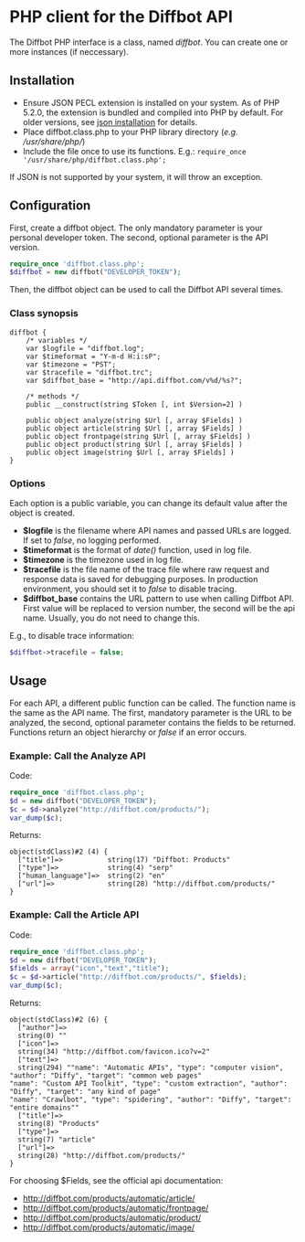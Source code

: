 # PHP client for the Diffbot API

The Diffbot PHP interface is a class, named *diffbot*. You can create one or
more instances (if neccessary).

## Installation

* Ensure JSON PECL extension is installed on your system. As of PHP 5.2.0,
  the extension is bundled and compiled into PHP by default. For older
  versions, see [json installation](http://php.net/manual/en/json.installation.php) for details.
* Place diffbot.class.php to your PHP library directory (_e.g. /usr/share/php/_) 
* Include the file once to use its functions. E.g.: `require_once '/usr/share/php/diffbot.class.php';`

If JSON is not supported by your system, it will throw an exception.

## Configuration

First, create a diffbot object. The only mandatory parameter is your
personal developer token. The second, optional parameter is the API version.

```php
require_once 'diffbot.class.php';
$diffbot = new diffbot("DEVELOPER_TOKEN");
```

Then, the diffbot object can be used to call the Diffbot API several times.

### Class synopsis

    diffbot {
        /* variables */
        var $logfile = "diffbot.log";
        var $timeformat = "Y-m-d H:i:sP";
        var $timezone = "PST";
        var $tracefile = "diffbot.trc";
        var $diffbot_base = "http://api.diffbot.com/v%d/%s?";
        
        /* methods */
        public __construct(string $Token [, int $Version=2] )

        public object analyze(string $Url [, array $Fields] )
        public object article(string $Url [, array $Fields] )
        public object frontpage(string $Url [, array $Fields] )
        public object product(string $Url [, array $Fields] )
        public object image(string $Url [, array $Fields] )
    }

### Options

Each option is a public variable, you can change its default value after the object is
created. 

* **$logfile** is the filename where API names and passed URLs are logged. If
 set to _false_, no logging performed.
* **$timeformat** is the format of _date()_ function, used in log file.
* **$timezone** is the timezone used in log file.
* **$tracefile** is the file name of the trace file where raw request and
 response data is saved for debugging purposes. In production environment,
 you should set it to _false_ to disable tracing.
* **$diffbot_base** contains the URL pattern to use when calling Diffbot
 API. First value will be replaced to version number, the second will be the
 api name. Usually, you do not need to change this. 

E.g., to disable trace information:

```php
$diffbot->tracefile = false;
```

## Usage

For each API, a different public function can be called. The function name
is the same as the API name. The first, mandatory parameter is the URL to be
analyzed, the second, optional parameter contains the fields to be returned.
Functions return an object hierarchy or _false_ if an error occurs.

### Example: Call the Analyze API

Code:

```php
require_once 'diffbot.class.php';
$d = new diffbot("DEVELOPER_TOKEN");
$c = $d->analyze("http://diffbot.com/products/");
var_dump($c);
```

Returns:

    object(stdClass)#2 (4) {
      ["title"]=>           string(17) "Diffbot: Products"
      ["type"]=>            string(4) "serp"
      ["human_language"]=>  string(2) "en"
      ["url"]=>             string(28) "http://diffbot.com/products/"
    }

### Example: Call the Article API

Code:

```php
require_once 'diffbot.class.php';
$d = new diffbot("DEVELOPER_TOKEN");
$fields = array("icon","text","title");
$c = $d->article("http://diffbot.com/products/", $fields);
var_dump($c);
```

Returns:

    object(stdClass)#2 (6) {
      ["author"]=>
      string(0) ""
      ["icon"]=>
      string(34) "http://diffbot.com/favicon.ico?v=2"
      ["text"]=>
      string(294) ""name": "Automatic APIs", "type": "computer vision", "author": "Diffy", "target": "common web pages"
    "name": "Custom API Toolkit", "type": "custom extraction", "author": "Diffy", "target": "any kind of page"
    "name": "Crawlbot", "type": "spidering", "author": "Diffy", "target": "entire domains""
      ["title"]=>
      string(8) "Products"
      ["type"]=>
      string(7) "article"
      ["url"]=>
      string(28) "http://diffbot.com/products/"
    }

For choosing $Fields, see the official api documentation:

* http://diffbot.com/products/automatic/article/
* http://diffbot.com/products/automatic/frontpage/
* http://diffbot.com/products/automatic/product/
* http://diffbot.com/products/automatic/image/

